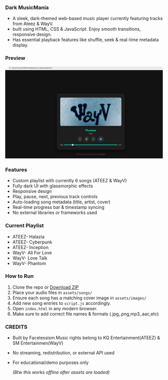 ### Dark MusicMania  
 - A sleek, dark-themed web-based music player currently featuring tracks from Ateez & WayV.
 - built using HTML, CSS & JavaScript. Enjoy smooth transitions, responsive design.
 - Has essential playback features like shuffle, seek & real-time metadata display.

### Preview
![Music Player Preview](assets/images/mp-preview.png)  

### Features
- Custom playlist with currently 6 songs (ATEEZ & WayV)
- Fully dark UI with glassmorphic effects
- Responsive design
- Play, pause, next, previous track controls
- Auto-loading song metadata (title, artist, cover)
- Real-time progress bar & timestamp syncing
- No external libraries or frameworks used


### Current Playlist
 - ATEEZ- Halazia
 - ATEEZ- Cyberpunk
 - ATEEZ- Inception
 - WayV- All For Love
 - WayV- Love Talk
 - WayV-  Phantom


### How to Run
1. Clone the repo or [Download ZIP](https://github.com/Facelessism/CodeAlpha)  
2. Place your audio files in `assets/songs/`
3. Ensure each song has a matching cover image in `assets/images/`
4. Add new song entries to `script.js` accordingly.
5. Open `index.html` in any modern browser.
6. Make sure to add correct file names & formats (.jpg,.png,mp3,.aac,etc)


### CREDITS
- Built by Facelessism
 Music rights belong to KQ Entertainment(ATEEZ) & SM Entertainmen(WayV)  
- No streaming, redistribution, or external API used  
- For educational/demo purposes only

   *(Btw this works offline after assets are loaded)*
